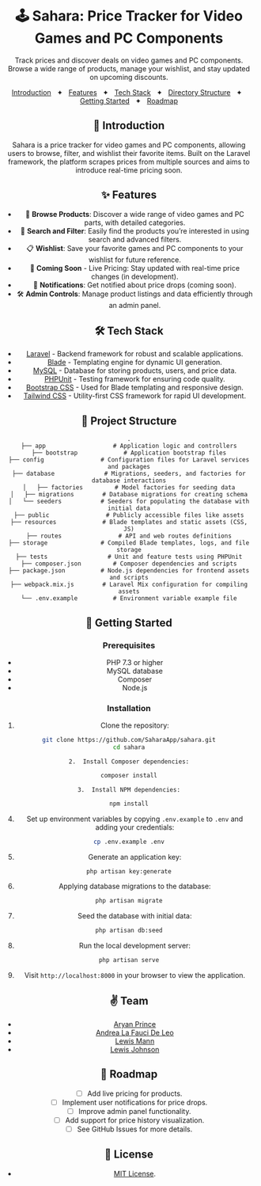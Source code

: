<div align="center">

# 🕹️ Sahara: Price Tracker for Video Games and PC Components

<p>Track prices and discover deals on video games and PC components. Browse a wide range of products, manage your wishlist, and stay updated on upcoming discounts.</p>

<a href="#-introduction">Introduction</a>
<span>&nbsp;&nbsp;✦&nbsp;&nbsp;</span>
<a href="#-features">Features</a>
<span>&nbsp;&nbsp;✦&nbsp;&nbsp;</span>
<a href="#-tech-stack">Tech Stack</a>
<span>&nbsp;&nbsp;✦&nbsp;&nbsp;</span>
<a href="#-directory-structure">Directory Structure</a>
<span>&nbsp;&nbsp;✦&nbsp;&nbsp;</span>
<a href="#-getting-started">Getting Started</a>
<span>&nbsp;&nbsp;✦&nbsp;&nbsp;</span>
<a href="#-roadmap">Roadmap</a>

## 📝 Introduction

Sahara is a price tracker for video games and PC components, allowing users to browse, filter, and wishlist their favorite items. Built on the Laravel framework, the platform scrapes prices from multiple sources and aims to introduce real-time pricing soon.

## ✨ Features

-   🛒 **Browse Products**: Discover a wide range of video games and PC parts, with detailed categories.
-   🔎 **Search and Filter**: Easily find the products you’re interested in using search and advanced filters.
-   📋 **Wishlist**: Save your favorite games and PC components to your wishlist for future reference.
-   🚀 **Coming Soon** - Live Pricing: Stay updated with real-time price changes (in development).
-   🔔 **Notifications**: Get notified about price drops (coming soon).
-   🛠️ **Admin Controls**: Manage product listings and data efficiently through an admin panel.

## 🛠️ Tech Stack

-   [Laravel](https://laravel.com/) - Backend framework for robust and scalable applications.
-   [Blade](https://laravel.com/docs/11.x/blade) - Templating engine for dynamic UI generation.
-   [MySQL](https://www.mysql.com/) - Database for storing products, users, and price data.
-   [PHPUnit](https://phpunit.de/index.html) - Testing framework for ensuring code quality.
-   [Bootstrap CSS](https://getbootstrap.com/) - Used for Blade templating and responsive design.
-   [Tailwind CSS](https://tailwindcss.com/) - Utility-first CSS framework for rapid UI development.

## 📂 Project Structure

```
.
├── app                   # Application logic and controllers
├── bootstrap             # Application bootstrap files
├── config                # Configuration files for Laravel services and packages
├── database              # Migrations, seeders, and factories for database interactions
│   ├── factories         # Model factories for seeding data
│   ├── migrations        # Database migrations for creating schema
│   └── seeders           # Seeders for populating the database with initial data
├── public                # Publicly accessible files like assets
├── resources             # Blade templates and static assets (CSS, JS)
├── routes                # API and web routes definitions
├── storage               # Compiled Blade templates, logs, and file storage
├── tests                 # Unit and feature tests using PHPUnit
├── composer.json         # Composer dependencies and scripts
├── package.json          # Node.js dependencies for frontend assets and scripts
├── webpack.mix.js        # Laravel Mix configuration for compiling assets
└── .env.example          # Environment variable example file
```

## 🚀 Getting Started

### Prerequisites

-   PHP 7.3 or higher
-   MySQL database
-   Composer
-   Node.js

### Installation

1.  Clone the repository:

```bash
git clone https://github.com/SaharaApp/sahara.git
cd sahara
```

    2.	Install Composer dependencies:

```bash
composer install
```

    3.	Install NPM dependencies:

```bash
npm install
```

4. Set up environment variables by copying `.env.example` to `.env` and adding your credentials:

```bash
cp .env.example .env
```

5. Generate an application key:

```bash
php artisan key:generate
```

6. Applying database migrations to the database:

```bash
php artisan migrate
```

7. Seed the database with initial data:

```bash
php artisan db:seed
```

8. Run the local development server:

```bash
php artisan serve
```

9. Visit `http://localhost:8000` in your browser to view the application.

## ✌️ Team

-   [Aryan Prince](https://x.com/aryxnprince)
-   [Andrea La Fauci De Leo](https://github.com/Bosurgi)
-   [Lewis Mann](https://github.com/LEDMann)
-   [Lewis Johnson](https://github.com/lewisj576)

## 🎯 Roadmap

-   [ ] Add live pricing for products.
-   [ ] Implement user notifications for price drops.
-   [ ] Improve admin panel functionality.
-   [ ] Add support for price history visualization.
-   [ ] See GitHub Issues for more details.

## 🔑 License

-   [MIT License](https://github.com/Uloncl/Team-Project/blob/main/LICENSE).
